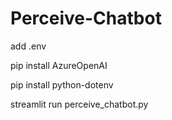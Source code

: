 # Perceive-Chatbot

add .env

pip install AzureOpenAI

pip install python-dotenv

streamlit run perceive_chatbot.py
